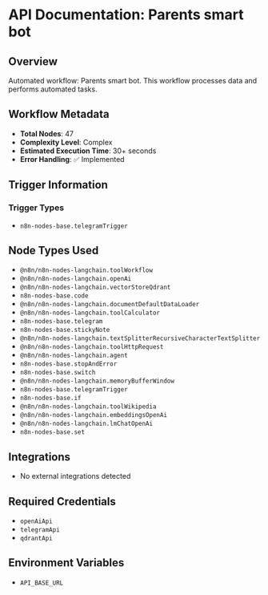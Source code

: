 # API Documentation: Parents smart bot

## Overview
Automated workflow: Parents smart bot. This workflow processes data and performs automated tasks.

## Workflow Metadata
- **Total Nodes**: 47
- **Complexity Level**: Complex
- **Estimated Execution Time**: 30+ seconds
- **Error Handling**: ✅ Implemented

## Trigger Information
### Trigger Types
- `n8n-nodes-base.telegramTrigger`

## Node Types Used
- `@n8n/n8n-nodes-langchain.toolWorkflow`
- `@n8n/n8n-nodes-langchain.openAi`
- `@n8n/n8n-nodes-langchain.vectorStoreQdrant`
- `n8n-nodes-base.code`
- `@n8n/n8n-nodes-langchain.documentDefaultDataLoader`
- `@n8n/n8n-nodes-langchain.toolCalculator`
- `n8n-nodes-base.telegram`
- `n8n-nodes-base.stickyNote`
- `@n8n/n8n-nodes-langchain.textSplitterRecursiveCharacterTextSplitter`
- `@n8n/n8n-nodes-langchain.toolHttpRequest`
- `@n8n/n8n-nodes-langchain.agent`
- `n8n-nodes-base.stopAndError`
- `n8n-nodes-base.switch`
- `@n8n/n8n-nodes-langchain.memoryBufferWindow`
- `n8n-nodes-base.telegramTrigger`
- `n8n-nodes-base.if`
- `@n8n/n8n-nodes-langchain.toolWikipedia`
- `@n8n/n8n-nodes-langchain.embeddingsOpenAi`
- `@n8n/n8n-nodes-langchain.lmChatOpenAi`
- `n8n-nodes-base.set`

## Integrations
- No external integrations detected

## Required Credentials
- `openAiApi`
- `telegramApi`
- `qdrantApi`

## Environment Variables
- `API_BASE_URL`
